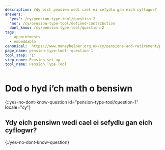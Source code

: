 ```yaml
---
description: Ydy eich pensiwn wedi cael ei sefydlu gan eich cyflogwr?
answers:
  'yes': /cy/pension-type-tool/question-2
  'no': /cy/pension-type-tool/defined-contribution
  dont_know: /cy/pension-type-tool/question-2
tags:
  - appointments
  - embeddable
canonical:  https://www.moneyhelper.org.uk/cy/pensions-and-retirement/pension-wise/find-out-your-pension-type
page_name: pension-type-tool--question-1
tool_step: '1'
step_name: Pension set up
tool_name: Pension Type Tool
---
```


# Dod o hyd i’ch math o bensiwn

{::yes-no-dont-know-question id="pension-type-tool/question-1" locale="cy"}
## Ydy eich pensiwn wedi cael ei sefydlu gan eich cyflogwr?
{:/yes-no-dont-know-question}
